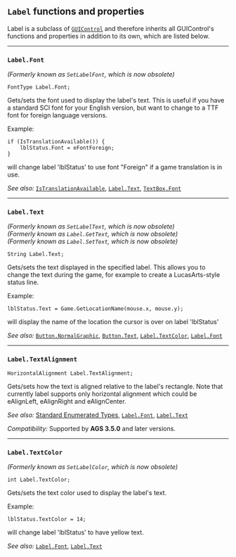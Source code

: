 ## `Label` functions and properties

Label is a subclass of [`GUIControl`](GUIControl) and therefore inherits all GUIControl's functions and properties in addition to its own, which are listed below.

---

### `Label.Font`

*(Formerly known as `SetLabelFont`, which is now obsolete)*

```ags
FontType Label.Font;
```

Gets/sets the font used to display the label's text. This is useful if
you have a standard SCI font for your English version, but want to
change to a TTF font for foreign language versions.

Example:

```ags
if (IsTranslationAvailable()) {
    lblStatus.Font = eFontForeign;
}
```

will change label 'lblStatus' to use font "Foreign" if a game
translation is in use.

*See also:* [`IsTranslationAvailable`](Globalfunctions_General#istranslationavailable),
[`Label.Text`](Label#labeltext),
[`TextBox.Font`](TextBox#textboxfont)

---

### `Label.Text`

*(Formerly known as `SetLabelText`, which is now obsolete)*<br>
*(Formerly known as `Label.GetText`, which is now obsolete)*<br>
*(Formerly known as `Label.SetText`, which is now obsolete)*

```ags
String Label.Text;
```

Gets/sets the text displayed in the specified label. This allows you to
change the text during the game, for example to create a LucasArts-style
status line.

Example:

```ags
lblStatus.Text = Game.GetLocationName(mouse.x, mouse.y);
```

will display the name of the location the cursor is over on label
'lblStatus'

*See also:* [`Button.NormalGraphic`](Button#buttonnormalgraphic),
[`Button.Text`](Button#buttontext),
[`Label.TextColor`](Label#labeltextcolor),
[`Label.Font`](Label#labelfont)

---

### `Label.TextAlignment`

```ags
HorizontalAlignment Label.TextAlignment;
```

Gets/sets how the text is aligned relative to the label's rectangle. Note that currently label supports only horizontal alignment which could be eAlignLeft, eAlignRight and eAlignCenter.

*See also:* [Standard Enumerated Types](StandardEnums), [`Label.Font`](Label#labelfont),
[`Label.Text`](Label#labeltext)

*Compatibility:* Supported by **AGS 3.5.0** and later versions.

---

### `Label.TextColor`

*(Formerly known as `SetLabelColor`, which is now obsolete)*

```ags
int Label.TextColor;
```

Gets/sets the text color used to display the label's text.

Example:

```ags
lblStatus.TextColor = 14;
```

will change label 'lblStatus' to have yellow text.

*See also:* [`Label.Font`](Label#labelfont),
[`Label.Text`](Label#labeltext)

